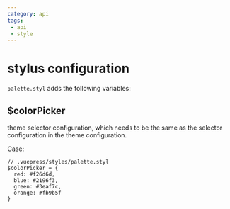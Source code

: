 ```yaml
---
category: api
tags: 
 - api
 - style
---
```


# stylus configuration

`palette.styl` adds the following variables:

## $colorPicker

theme selector configuration, which needs to be the same as the selector configuration in the theme configuration.

Case:

```stylus
// .vuepress/styles/palette.styl
$colorPicker = {
  red: #f26d6d,
  blue: #2196f3,
  green: #3eaf7c,
  orange: #fb9b5f
}
```
